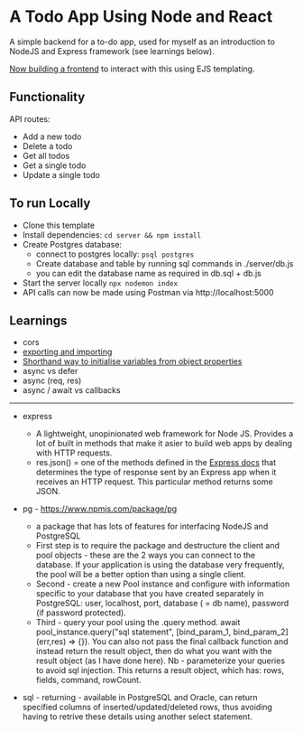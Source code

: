 # A Todo App Using Node and React 

A simple backend for a to-do app, used for myself as an introduction to NodeJS and Express framework (see learnings below).

[Now building a frontend](https://github.com/Will-Helliwell/node_ejs_todo) to interact with this using EJS templating.

## Functionality

API routes:
- Add a new todo
- Delete a todo
- Get all todos
- Get a single todo
- Update a single todo

## To run Locally

- Clone this template
- Install dependencies: `cd server && npm install`
- Create Postgres database:
  - connect to postgres locally: `psql postgres`
  - Create database and table by running sql commands in ./server/db.js
  - you can edit the database name as required in db.sql + db.js
- Start the server locally `npx nodemon index`
- API calls can now be made using Postman via http://localhost:5000

## Learnings

- cors
- [exporting and importing](https://www.sitepoint.com/understanding-module-exports-exports-node-js/)
- [Shorthand way to initialise variables from object properties](https://stackoverflow.com/questions/33798717/javascript-es6-const-with-curly-braces)
- async vs defer
- async (req, res)
- async / await vs callbacks
-----
- express
  - A lightweight, unopinionated web framework for Node JS. Provides a lot of built in methods that make it asier to build web apps by dealing with HTTP requests.
  - res.json() = one of the methods defined in the [Express docs](https://expressjs.com/en/api.html#res.json) that determines the type of response sent by an Express app when it receives an HTTP request. This particular method returns some JSON.
- pg - https://www.npmjs.com/package/pg
  - a package that has lots of features for interfacing NodeJS and PostgreSQL
  - First step is to require the package and destructure the client and pool objects - these are the 2 ways you can connect to the database. If your application is using the database very frequently, the pool will be a better option than using a single client. 
  - Second - create a new Pool instance and configure with information specific to your database that you have created separately in PostgreSQL: user, localhost, port, database ( = db name), password (if password protected).
  - Third - query your pool using the .query method. await pool_instance.query("sql statement", [bind_param_1, bind_param_2] (err,res) => {}). You can also not pass the final callback function and instead return the result object, then do what you want with the result object (as I have done here). Nb - parameterize your queries to avoid sql injection. This returns a result object, which has: rows, fields, command, rowCount.



- sql - returning - available in PostgreSQL and Oracle, can return specified columns of inserted/updated/deleted rows, thus avoiding having to retrive these details using another select statement.

